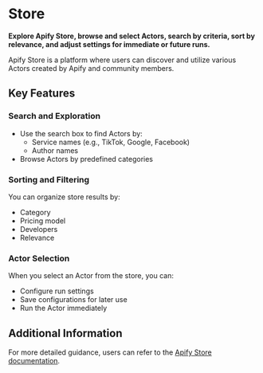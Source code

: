 # Store

**Explore Apify Store, browse and select Actors, search by criteria, sort by relevance, and adjust settings for immediate or future runs.**

Apify Store is a platform where users can discover and utilize various Actors created by Apify and community members. 

## Key Features

### Search and Exploration
- Use the search box to find Actors by:
  - Service names (e.g., TikTok, Google, Facebook)
  - Author names
- Browse Actors by predefined categories

### Sorting and Filtering
You can organize store results by:
- Category
- Pricing model
- Developers
- Relevance

### Actor Selection
When you select an Actor from the store, you can:
- Configure run settings
- Save configurations for later use
- Run the Actor immediately

## Additional Information
For more detailed guidance, users can refer to the [Apify Store documentation](/platform/actors/running/actors-in-store).